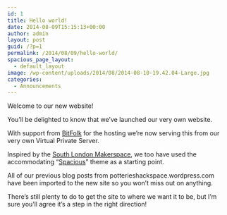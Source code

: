 ```yaml
---
id: 1
title: Hello world!
date: 2014-08-09T15:15:13+00:00
author: admin
layout: post
guid: /?p=1
permalink: /2014/08/09/hello-world/
spacious_page_layout:
  - default_layout
image: /wp-content/uploads/2014/08/2014-08-10-19.42.04-Large.jpg
categories:
  - Announcements
---
```

Welcome to our new website!

You&#8217;ll be delighted to know that we&#8217;ve launched our very own website.

With support from [BitFolk](http://bitfolk.com/?ref=phs) for the hosting we&#8217;re now serving this from our very own Virtual Private Server.

Inspired by the [South London Makerspace](http://southlondonmakerspace.org/), we too have used the accommodating &#8220;[Spacious](https://wordpress.org/themes/spacious)&#8221; theme as a starting point.

All of our previous blog posts from potterieshackspace.wordpress.com have been imported to the new site so you won&#8217;t miss out on anything.

There&#8217;s still plenty to do to get the site to where we want it to be, but I&#8217;m sure you&#8217;ll agree it&#8217;s a step in the right direction!